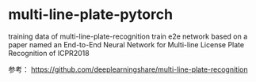 # multi-line-plate-pytorch
training data of multi-line-plate-recognition
train e2e network based on a paper named an End-to-End Neural Network for Multi-line License Plate Recognition of ICPR2018

参考：
https://github.com/deeplearningshare/multi-line-plate-recognition
